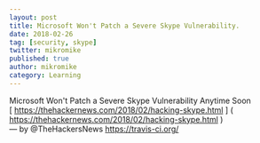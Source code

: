 ```yaml
---
layout: post
title: Microsoft Won't Patch a Severe Skype Vulnerability.
date: 2018-02-26
tag: [security, skype]
twitter: mikromike
published: true
author: mikromike
category: Learning
---
```

Microsoft Won't Patch a Severe Skype Vulnerability Anytime Soon <br>
[ https://thehackernews.com/2018/02/hacking-skype.html ]
( https://thehackernews.com/2018/02/hacking-skype.html )
<br>  — by @TheHackersNews
[ https://travis-ci.org/ ]( https://travis-ci.org/ )
